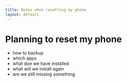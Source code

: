 ```yaml
---
title: Notes when resetting my phone
layout: default
---
```


# Planning to reset my phone

* how to backup
* which apps
* what doe we have installed
* what will we install again
* are we still missing something

